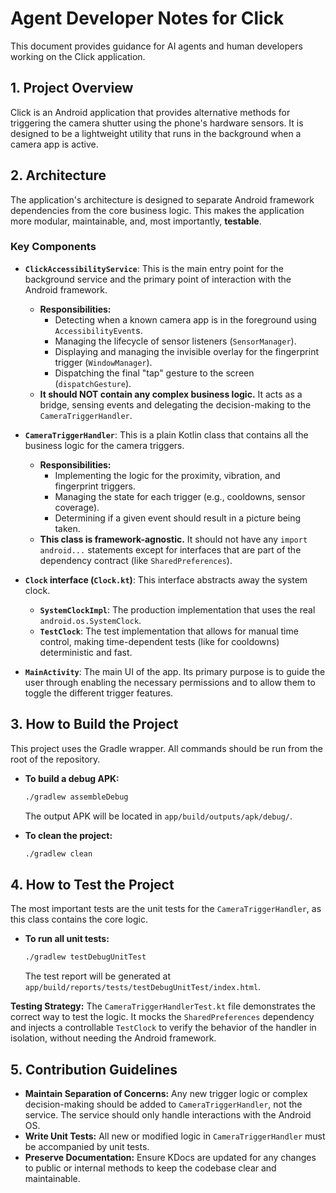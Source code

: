 # Agent Developer Notes for Click

This document provides guidance for AI agents and human developers working on the Click application.

## 1. Project Overview

Click is an Android application that provides alternative methods for triggering the camera shutter using the phone's hardware sensors. It is designed to be a lightweight utility that runs in the background when a camera app is active.

## 2. Architecture

The application's architecture is designed to separate Android framework dependencies from the core business logic. This makes the application more modular, maintainable, and, most importantly, **testable**.

### Key Components

*   **`ClickAccessibilityService`**: This is the main entry point for the background service and the primary point of interaction with the Android framework.
    *   **Responsibilities:**
        *   Detecting when a known camera app is in the foreground using `AccessibilityEvent`s.
        *   Managing the lifecycle of sensor listeners (`SensorManager`).
        *   Displaying and managing the invisible overlay for the fingerprint trigger (`WindowManager`).
        *   Dispatching the final "tap" gesture to the screen (`dispatchGesture`).
    *   **It should NOT contain any complex business logic.** It acts as a bridge, sensing events and delegating the decision-making to the `CameraTriggerHandler`.

*   **`CameraTriggerHandler`**: This is a plain Kotlin class that contains all the business logic for the camera triggers.
    *   **Responsibilities:**
        *   Implementing the logic for the proximity, vibration, and fingerprint triggers.
        *   Managing the state for each trigger (e.g., cooldowns, sensor coverage).
        *   Determining if a given event should result in a picture being taken.
    *   **This class is framework-agnostic.** It should not have any `import android...` statements except for interfaces that are part of the dependency contract (like `SharedPreferences`).

*   **`Clock` interface (`Clock.kt`)**: This interface abstracts away the system clock.
    *   **`SystemClockImpl`**: The production implementation that uses the real `android.os.SystemClock`.
    *   **`TestClock`**: The test implementation that allows for manual time control, making time-dependent tests (like for cooldowns) deterministic and fast.

*   **`MainActivity`**: The main UI of the app. Its primary purpose is to guide the user through enabling the necessary permissions and to allow them to toggle the different trigger features.

## 3. How to Build the Project

This project uses the Gradle wrapper. All commands should be run from the root of the repository.

*   **To build a debug APK:**
    ```bash
    ./gradlew assembleDebug
    ```
    The output APK will be located in `app/build/outputs/apk/debug/`.

*   **To clean the project:**
    ```bash
    ./gradlew clean
    ```

## 4. How to Test the Project

The most important tests are the unit tests for the `CameraTriggerHandler`, as this class contains the core logic.

*   **To run all unit tests:**
    ```bash
    ./gradlew testDebugUnitTest
    ```
    The test report will be generated at `app/build/reports/tests/testDebugUnitTest/index.html`.

**Testing Strategy:** The `CameraTriggerHandlerTest.kt` file demonstrates the correct way to test the logic. It mocks the `SharedPreferences` dependency and injects a controllable `TestClock` to verify the behavior of the handler in isolation, without needing the Android framework.

## 5. Contribution Guidelines

*   **Maintain Separation of Concerns:** Any new trigger logic or complex decision-making should be added to `CameraTriggerHandler`, not the service. The service should only handle interactions with the Android OS.
*   **Write Unit Tests:** All new or modified logic in `CameraTriggerHandler` must be accompanied by unit tests.
*   **Preserve Documentation:** Ensure KDocs are updated for any changes to public or internal methods to keep the codebase clear and maintainable.